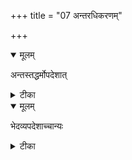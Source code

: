 +++
title = "07 अन्तरधिकरणम्"

+++


<details open><summary>मूलम्</summary>

अन्तस्तद्धर्मोपदेशात्
</details>



<details><summary>टीका</summary>

आदित्येऽक्षिणि योऽन्तः स्यात् परमात्मा हिरण्मयः । सर्वपाप्मोदितत्वादितद्धर्माणामिहेरणात् ॥ [21]
</details>



<details open><summary>मूलम्</summary>

भेदव्यपदेशाच्चान्यः
</details>



<details><summary>टीका</summary>

आदित्ये तिष्ठतोऽस्यैव सूर्याद्भेदोपदेशतः । तिष्ठन् य आदित्य इति जीवादन्यः परः पुमान् ॥ [22]
</details>

